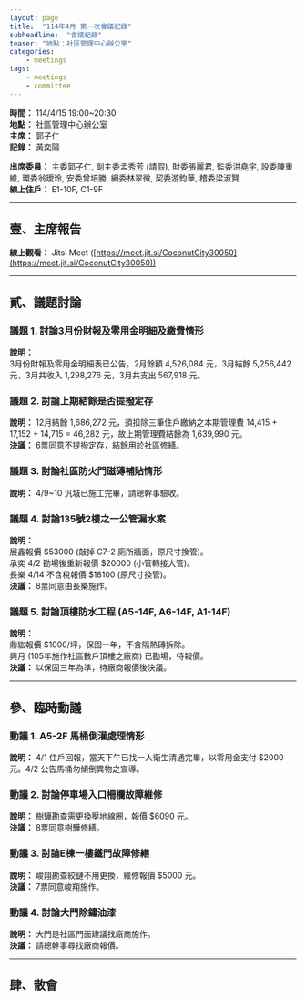```yaml
---
layout: page
title:  "114年4月 第一次會議紀錄"
subheadline:  "會議紀錄"
teaser: "地點：社區管理中心辦公室"
categories:
    - meetings
tags:
    - meetings
    - committee
---
```

**時間：** 114/4/15 19:00~20:30<br>
**地點：** 社區管理中心辦公室<br>
**主席：** 郭子仁<br>
**記錄：** 黃奕陽<br>

**出席委員：** 主委郭子仁, 副主委孟秀芳 (請假), 財委張麗君, 監委洪堯宇, 設委陳重維, 環委翁璦玲, 安委曾培勝, 網委林翠微, 契委游鈞華, 稽委梁淑賢<br>
**線上住戶：** E1-10F, C1-9F<br>

---
## 壹、主席報告

**線上觀看：** Jitsi Meet ([https://meet.jit.si/CoconutCity30050](https://meet.jit.si/CoconutCity30050))

---
## 貳、議題討論

### 議題 1. 討論3月份財報及零用金明細及繳費情形
**說明：** <br>
3月份財報及零用金明細表已公告。2月餘額 4,526,084 元，3月結餘 5,256,442 元，3月共收入 1,298,276 元，3月共支出 567,918 元。<br>

### 議題 2. 討論上期結餘是否提撥定存
**說明：** 12月結餘 1,686,272 元，須扣除三筆住戶繳納之本期管理費 14,415 + 17,152 + 14,715 = 46,282 元，故上期管理費結餘為 1,639,990 元。<br>
**決議：** 6票同意不提撥定存，結餘用於社區修繕。<br>

### 議題 3. 討論社區防火門磁磚補貼情形
**說明：** 4/9~10 汎城已施工完畢，請總幹事驗收。<br>

### 議題 4. 討論135號2樓之一公管漏水案
**說明：** <br>
展鑫報價 $53000 (敲掉 C7-2 廁所牆面，原尺寸換管)。<br>
承奕 4/2 勘場後重新報價 $20000 (小管轉接大管)。<br>
長樂 4/14 不含稅報價 $18100 (原尺寸換管)。<br>
**決議：** 8票同意由長樂施作。<br>

### 議題 5. 討論頂樓防水工程 (A5-14F, A6-14F, A1-14F)
**說明：** <br>
鼎紘報價 $1000/坪，保固一年，不含隔熱磚拆除。<br>
興月 (105年施作社區數戶頂樓之廠商) 已勘場，待報價。<br>
**決議：** 以保固三年為準，待廠商報價後決議。<br>

---
## 參、臨時動議

### 動議 1. A5-2F 馬桶倒灌處理情形
**說明：** 4/1 住戶回報，當天下午已找一人衛生清通完畢，以零用金支付 $2000 元。4/2 公告馬桶勿傾倒異物之宣導。<br>

### 動議 2. 討論停車場入口柵欄故障維修
**說明：** 樹驊勘查需更換壓地線圈，報價 $6090 元。<br>
**決議：** 8票同意樹驊修繕。<br>

### 動議 3. 討論E棟一樓鐵門故障修繕
**說明：** 峻翔勘查絞鏈不用更換，維修報價 $5000 元。<br>
**決議：** 7票同意峻翔施作。<br>

### 動議 4. 討論大門除鏽油漆
**說明：** 大門是社區門面建議找廠商施作。<br>
**決議：** 請總幹事尋找廠商報價。<br>

---
## 肆、散會

